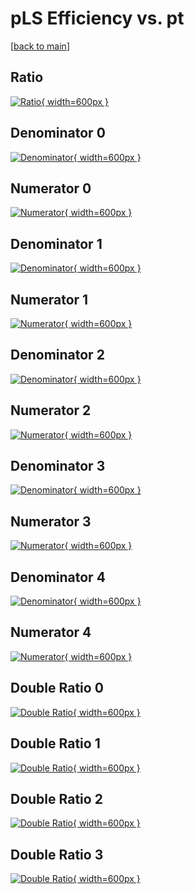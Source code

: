 # pLS Efficiency vs. pt

[[back to main](./)]



## Ratio

[![Ratio](../mtv/var/pLS_loweta_13_-1_eff_pt.png){ width=600px }](../mtv/var/pLS_loweta_13_-1_eff_pt.pdf)

## Denominator 0

[![Denominator](../mtv/den/pLS_loweta_13_-1_eff_pt_den0.png){ width=600px }](../mtv/den/pLS_loweta_13_-1_eff_pt_den0.pdf)

## Numerator 0

[![Numerator](../mtv/num/pLS_loweta_13_-1_eff_pt_num0.png){ width=600px }](../mtv/num/pLS_loweta_13_-1_eff_pt_num0.pdf)

## Denominator 1

[![Denominator](../mtv/den/pLS_loweta_13_-1_eff_pt_den1.png){ width=600px }](../mtv/den/pLS_loweta_13_-1_eff_pt_den1.pdf)

## Numerator 1

[![Numerator](../mtv/num/pLS_loweta_13_-1_eff_pt_num1.png){ width=600px }](../mtv/num/pLS_loweta_13_-1_eff_pt_num1.pdf)

## Denominator 2

[![Denominator](../mtv/den/pLS_loweta_13_-1_eff_pt_den2.png){ width=600px }](../mtv/den/pLS_loweta_13_-1_eff_pt_den2.pdf)

## Numerator 2

[![Numerator](../mtv/num/pLS_loweta_13_-1_eff_pt_num2.png){ width=600px }](../mtv/num/pLS_loweta_13_-1_eff_pt_num2.pdf)

## Denominator 3

[![Denominator](../mtv/den/pLS_loweta_13_-1_eff_pt_den3.png){ width=600px }](../mtv/den/pLS_loweta_13_-1_eff_pt_den3.pdf)

## Numerator 3

[![Numerator](../mtv/num/pLS_loweta_13_-1_eff_pt_num3.png){ width=600px }](../mtv/num/pLS_loweta_13_-1_eff_pt_num3.pdf)

## Denominator 4

[![Denominator](../mtv/den/pLS_loweta_13_-1_eff_pt_den4.png){ width=600px }](../mtv/den/pLS_loweta_13_-1_eff_pt_den4.pdf)

## Numerator 4

[![Numerator](../mtv/num/pLS_loweta_13_-1_eff_pt_num4.png){ width=600px }](../mtv/num/pLS_loweta_13_-1_eff_pt_num4.pdf)

## Double Ratio 0

[![Double Ratio](../mtv/ratio/pLS_loweta_13_-1_eff_pt_ratio0.png){ width=600px }](../mtv/ratio/pLS_loweta_13_-1_eff_pt_ratio0.pdf)

## Double Ratio 1

[![Double Ratio](../mtv/ratio/pLS_loweta_13_-1_eff_pt_ratio1.png){ width=600px }](../mtv/ratio/pLS_loweta_13_-1_eff_pt_ratio1.pdf)

## Double Ratio 2

[![Double Ratio](../mtv/ratio/pLS_loweta_13_-1_eff_pt_ratio2.png){ width=600px }](../mtv/ratio/pLS_loweta_13_-1_eff_pt_ratio2.pdf)

## Double Ratio 3

[![Double Ratio](../mtv/ratio/pLS_loweta_13_-1_eff_pt_ratio3.png){ width=600px }](../mtv/ratio/pLS_loweta_13_-1_eff_pt_ratio3.pdf)

